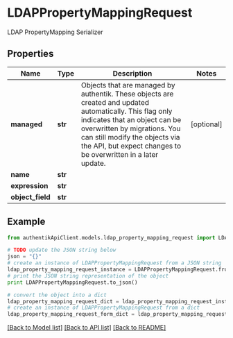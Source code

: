 # LDAPPropertyMappingRequest

LDAP PropertyMapping Serializer

## Properties
Name | Type | Description | Notes
------------ | ------------- | ------------- | -------------
**managed** | **str** | Objects that are managed by authentik. These objects are created and updated automatically. This flag only indicates that an object can be overwritten by migrations. You can still modify the objects via the API, but expect changes to be overwritten in a later update. | [optional] 
**name** | **str** |  | 
**expression** | **str** |  | 
**object_field** | **str** |  | 

## Example

```python
from authentikApiClient.models.ldap_property_mapping_request import LDAPPropertyMappingRequest

# TODO update the JSON string below
json = "{}"
# create an instance of LDAPPropertyMappingRequest from a JSON string
ldap_property_mapping_request_instance = LDAPPropertyMappingRequest.from_json(json)
# print the JSON string representation of the object
print LDAPPropertyMappingRequest.to_json()

# convert the object into a dict
ldap_property_mapping_request_dict = ldap_property_mapping_request_instance.to_dict()
# create an instance of LDAPPropertyMappingRequest from a dict
ldap_property_mapping_request_form_dict = ldap_property_mapping_request.from_dict(ldap_property_mapping_request_dict)
```
[[Back to Model list]](../README.md#documentation-for-models) [[Back to API list]](../README.md#documentation-for-api-endpoints) [[Back to README]](../README.md)



